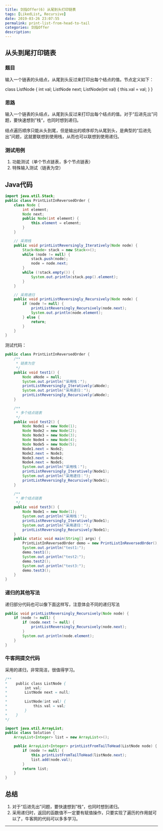 ```yaml
---
title: 剑指Offer(6) 从尾到头打印链表
tags: [LikedList, Recursive]
date: 2019-03-26 23:07:55
permalink: print-list-from-head-to-tail
categories: 剑指Offer
description:
---
```

<p class="description"></p>


<!-- more -->

## 从头到尾打印链表

###  题目
输入一个链表的头结点，从尾到头反过来打印出每个结点的值。节点定义如下：
  
class ListNode {
    int val;
    ListNode next;
    ListNode(int val) {
        this.val = val;
    }
}


### 思路
输入一个链表的头结点，从尾到头反过来打印出每个结点的值。对于“后进先出”问题，要快速想到”栈“，也同时想到递归。

结点遍历顺序只能从头到尾，但是输出的顺序却为从尾到头，是典型的“后进先出”问题，这就要联想到使用栈，从而也可以联想到使用递归。

###  测试用例

1. 功能测试（单个节点链表，多个节点链表）
2. 特殊输入测试（链表为空）

## Java代码
 
```java
import java.util.Stack;
public class PrintListInReversedOrder {
    class Node {
        int element;
        Node next;
        public Node(int element) {
            this.element = element;           
        }
    }

    // 采用栈
    public void printListReversingly_Iteratively(Node node) {
        Stack<Node> stack = new Stack<>();
        while (node != null) {
            stack.push(node);
            node = node.next;
        }
        while (!stack.empty()) {
            System.out.println(stack.pop().element);
        }
    }

    // 采用递归
    public void printListReversingly_Recursively(Node node) {
        if (node != null) {
            printListReversingly_Recursively(node.next);
            System.out.println(node.element);
        } else {
            return;
        }
    }
}
```

测试代码：

```java
public class PrintListInReversedOrder {
    /**
     * 链表为空
     */
    public void test1() {
        Node aNode = null;
        System.out.println("采用栈：");
        printListReversingly_Iteratively(aNode);
        System.out.println("采用递归：");
        printListReversingly_Recursively(aNode);
    }

    /**
     * 多个结点链表
     */
    public void test2() {
        Node Node1 = new Node(1);
        Node Node2 = new Node(2);
        Node Node3 = new Node(3);
        Node Node4 = new Node(4);
        Node Node5 = new Node(5);
        Node1.next = Node2;
        Node2.next = Node3;
        Node3.next = Node4;
        Node4.next = Node5;
        System.out.println("采用栈：");
        printListReversingly_Iteratively(Node1);
        System.out.println("采用递归：");
        printListReversingly_Recursively(Node1);
    }

    /**
     * 单个结点链表
     */
    public void test3() {
        Node Node1 = new Node(1);
        System.out.println("采用栈：");
        printListReversingly_Iteratively(Node1);
        System.out.println("采用递归：");
        printListReversingly_Recursively(Node1);
    }
    public static void main(String[] args) {
        PrintListInReversedOrder demo = new PrintListInReversedOrder();
        System.out.println("test1:");
        demo.test1();
        System.out.println("test2:");
        demo.test2();
        System.out.println("test3:");
        demo.test3();
    }
}
```


### 递归的其他写法
递归部分代码也可以像下面这样写，注意体会不同的递归写法

```java
public void printListReversingly_Recursively(Node node) {
    if (node != null) {
        if (node.next != null) {
            printListReversingly_Recursively(node.next);
        }
        System.out.println(node.element);
    }
}
```

### 牛客网提交代码
采用的递归，非常简洁，很值得学习。

```java
/**
*    public class ListNode {
*        int val;
*        ListNode next = null;
*
*        ListNode(int val) {
*            this.val = val;
*        }
*    }
*/

import java.util.ArrayList;
public class Solution {
    ArrayList<Integer> list = new ArrayList<>();

    public ArrayList<Integer> printListFromTailToHead(ListNode node) {
        if (node != null) {
            this.printListFromTailToHead(listNode.next);
            list.add(node.val);
        }
        return list;
    }
}
```

## 总结
1. 对于“后进先出”问题，要快速想到”栈“，也同时想到递归。
2. 采用递归时，返回的函数值不一定要有赋值操作，只要实现了遍历的作用就可以了，牛客网的代码可以多多学习。

<hr />